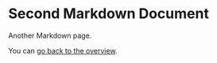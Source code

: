 # Second Markdown Document

Another Markdown page.

You can [go back to the overview](overview.html).